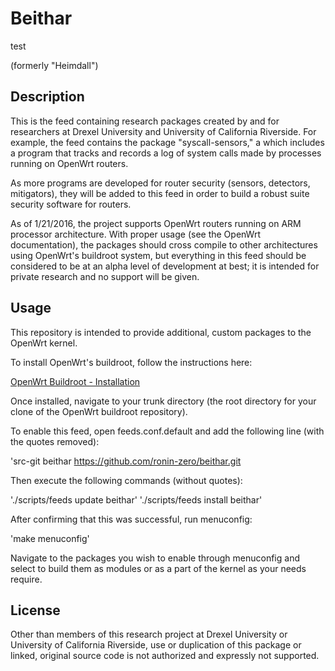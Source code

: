 # Beithar

test

(formerly "Heimdall")

## Description

This is the feed containing research packages created by and for researchers at Drexel University and University of California Riverside.  For example, the feed contains the package "syscall-sensors," a which includes a program that tracks and records a log of system calls made by processes running on OpenWrt routers.

As more programs are developed for router security (sensors, detectors, mitigators), they will be added to this feed in order to build a robust suite security software for routers.

As of 1/21/2016, the project supports OpenWrt routers running on ARM processor architecture.  With proper usage (see the OpenWrt documentation), the packages should cross compile to other architectures using OpenWrt's buildroot system, but everything in this feed should be considered to be at an alpha level of development at best; it is intended for private research and no support will be given.

## Usage

This repository is intended to provide additional, custom packages to the OpenWrt kernel.

To install OpenWrt's buildroot, follow the instructions here:

[OpenWrt Buildroot - Installation](http://wiki.openwrt.org/doc/howto/buildroot.exigence)

Once installed, navigate to your trunk directory (the root directory for your clone of the OpenWrt buildroot repository).

To enable this feed, open feeds.conf.default and add the following line (with the quotes removed):

'src-git beithar https://github.com/ronin-zero/beithar.git

Then execute the following commands (without quotes):

'./scripts/feeds update beithar'
'./scripts/feeds install beithar'

After confirming that this was successful, run menuconfig:

'make menuconfig'

Navigate to the packages you wish to enable through menuconfig and select to build them as modules or as a part of the kernel as your needs require.

## License

Other than members of this research project at Drexel University or University of California Riverside, use or duplication of this package or linked, original source code is not authorized and expressly not supported.
